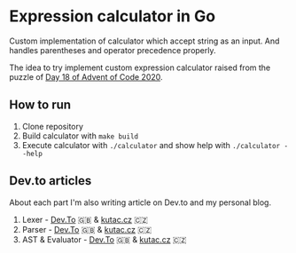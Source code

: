 # Expression calculator in Go

Custom implementation of calculator which accept string as an input. And handles parentheses and operator precedence properly.

The idea to try implement custom expression calculator raised from the puzzle of [Day 18 of Advent of Code 2020](https://github.com/arxeiss/advent-of-code-2020/tree/master/day18).

## How to run

1. Clone repository
1. Build calculator with `make build`
1. Execute calculator with `./calculator` and show help with `./calculator --help`

## Dev.to articles

About each part I'm also writing article on Dev.to and my personal blog.

1. Lexer - [Dev.To](https://dev.to/arxeiss/lexer-expression-calculator-3j9p) 🇬🇧  & [kutac.cz](https://www.kutac.cz/pocitace-a-internety/lexer-1-dil-vlastni-kalkulacky-s-vyrazy) 🇨🇿
1. Parser - [Dev.To](https://dev.to/arxeiss/shunting-yard-parser-expression-calculator-cik) 🇬🇧  & [kutac.cz](https://www.kutac.cz/pocitace-a-internety/shunting-yard-algoritmus-2-dil-vlastni-kalkulacky) 🇨🇿
1. AST & Evaluator - [Dev.To]() 🇬🇧  & [kutac.cz]() 🇨🇿
